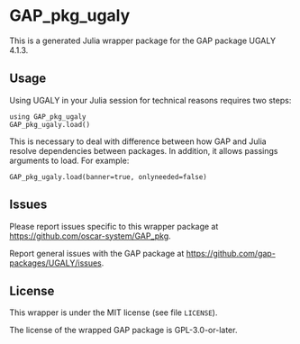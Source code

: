 # GAP_pkg_ugaly

This is a generated Julia wrapper package for the GAP package UGALY 4.1.3.

## Usage

Using UGALY in your Julia session for technical reasons requires two steps:

    using GAP_pkg_ugaly
    GAP_pkg_ugaly.load()

This is necessary to deal with difference between how GAP and Julia
resolve dependencies between packages. In addition, it allows passings
arguments to load. For example:

    GAP_pkg_ugaly.load(banner=true, onlyneeded=false)

## Issues

Please report issues specific to this wrapper package at <https://github.com/oscar-system/GAP_pkg>.

Report general issues with the GAP package at <https://github.com/gap-packages/UGALY/issues>.

## License

This wrapper is under the MIT license (see file `LICENSE`).

The license of the wrapped GAP package is GPL-3.0-or-later.
